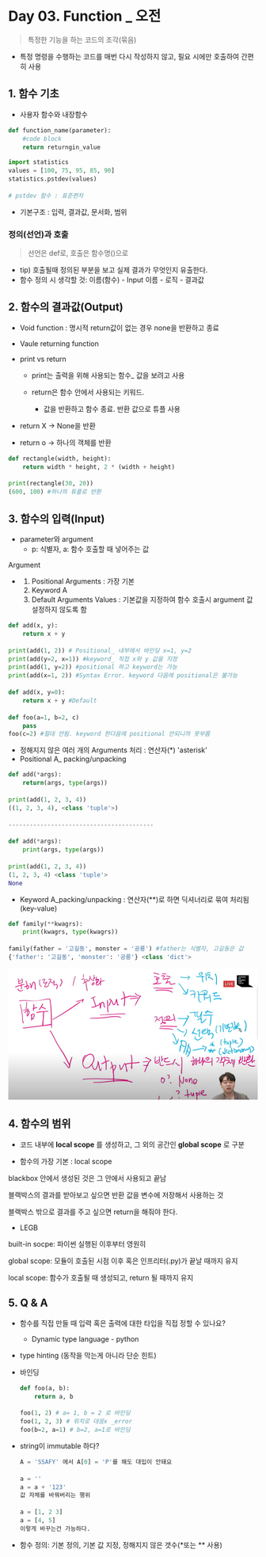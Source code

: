 # Day 03. Function _ 오전

> 특정한 기능을 하는 코드의 조각(묶음)

- 특정 명령을 수행하는 코드를 매번 다시 작성하지 않고, 필요 시에만 호출하여 간편히 사용



## 1. 함수 기초

- 사용자 함수와 내장함수 

```python
def function_name(parameter):
    #code block
    return returngin_value
```

```python
import statistics
values = [100, 75, 95, 85, 90]
statistics.pstdev(values)

# pstdev 함수 : 표준편차
```

- 기본구조 : 입력, 결과값, 문서화, 범위



### 정의(선언)과 호출

> 선언은 def로, 호출은 함수명()으로

- tip) 호출될때 정의된 부분을 보고 실제 결과가 무엇인지 유출한다.
- 함수 정의 시 생각할 것: 이름(함수) - Input 이름 - 로직 - 결과값



## 2. 함수의 결과값(Output)

- Void function : 명시적 return값이 없는 경우 none을 반환하고 종료
- Vaule returning function



- print vs return

  - print는 출력을 위해 사용되는 함수_ 값을 보려고 사용

  - return은 함수 안에서 사용되는 키워드. 

    - 값을 반환하고 함수 종료. 반환 값으로 튜플 사용

    

- return X → None을 반환 

- return o → 하나의 객체를 반환

```python
def rectangle(width, height):
    return width * height, 2 * (width + height)

print(rectangle(30, 20))
(600, 100) #하나의 튜플로 반환
```



## 3. 함수의 입력(Input)

- parameter와 argument
  - p: 식별자, a: 함수 호출할 때 넣어주는 값



Argument

- 1. Positional Arguments : 가장 기본
  2. Keyword A
  3. Default Arguments Values : 기본값을 지정하여 함수 호출시 argument 값 설정하지 않도록 함

```python 
def add(x, y):
    return x + y

print(add(1, 2)) # Positional_ 내부에서 바인딩 x=1, y=2
print(add(y=2, x=1)) #keyword_ 직접 x와 y 값을 지정
print(add(1, y=2)) #positional 하고 keyword는 가능
print(add(x=1, 2)) #Syntax Error. keyword 다음에 positional은 불가능

def add(x, y=0):
	return x + y #Default

def foo(a=1, b=2, c)
	pass
foo(c=2) #절대 안됨. keyword 한다음에 positional 안되니까 못부름
```

- 정해지지 않은 여러 개의 Arguments 처리 : 연산자(*) 'asterisk'
- Positional A_ packing/unpacking

```python
def add(*args):
    return(args, type(args))
    
print(add(1, 2, 3, 4))
((1, 2, 3, 4), <class 'tuple'>)

-----------------------------------------

def add(*args):
    print(args, type(args))

print(add(1, 2, 3, 4))
(1, 2, 3, 4) <class 'tuple'>
None
```



- Keyword A_packing/unpacking : 연산자(**)로 하면 딕셔너리로 묶여 처리됨 (key-value)

```python
def family(**kwagrs):
    print(kwagrs, type(kwagrs))
   
family(father = '고길동', monster = '공룡') #father는 식별자, 고길동은 값
{'father': '고길동', 'monster': '공룡'} <class 'dict'>
```

![요약 정리](Day03_Function.assets/%EC%BA%A1%EC%B2%98.PNG)



## 4. 함수의 범위

- 코드 내부에 **local scope** 를 생성하고, 그 외의 공간인 **global scope** 로 구분

- 함수의 가장 기본 : local scope

blackbox 안에서 생성된 것은 그 안에서 사용되고 끝남

블랙박스의 결과를 받아보고 싶으면 반환 값을 변수에 저장해서 사용하는 것

블랙박스 밖으로 결과를 주고 싶으면 return을 해줘야 한다.

- LEGB

built-in socpe: 파이썬 실행된 이후부터 영원히

global scope: 모듈이 호출된 시점 이후 혹은 인프리터(.py)가 끝날 때까지 유지

local scope: 함수가 호출될 때 생성되고, return 될 때까지 유지



## 5. Q & A

- 함수를 직접 만들 때 입력 혹은 출력에 대한 타입을 직접 정할 수 있나요?

  - Dynamic type language - python

- type hinting (동작을 막는게 아니라 단순 힌트)

- 바인딩 

  ```python
  def foo(a, b):
      return a, b
  
  foo(1, 2) # a= 1, b = 2 로 바인딩
  foo(1, 2, 3) # 위치로 대응x _error
  foo(b=2, a=1) # b=2, a=1로 바인딩
  ```

- string이 immutable 하다?

  ```python
  A = 'SSAFY' 에서 A[0] = 'P'를 해도 대입이 안돼요
  
  a = ''
  a = a + '123'
  값 자체를 바꿔버리는 행위
  
  a = [1, 2 3]
  a = [4, 5]
  이렇게 바꾸는건 가능하다.
  ```

- 함수 정의: 기본 정의, 기본 값 지정, 정해지지 않은 갯수(*또는 ** 사용)

  

  